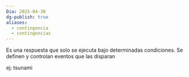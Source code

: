 ```yaml
---
Dia: 2025-04-30
dg-publish: true
aliases:
  - contingencia
  - contingencias
---
```

Es una respuesta que solo se ejecuta bajo determinadas condiciones. Se definen y controlan eventos que las disparan 

ej: tsunami